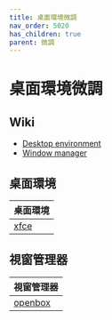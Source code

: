 ```yaml
---
title: 桌面環境微調
nav_order: 5020
has_children: true
parent: 微調
---
```


# 桌面環境微調

## Wiki

* [Desktop environment](https://en.wikipedia.org/wiki/Desktop_environment)
* [Window manager](https://en.wikipedia.org/wiki/Window_manager)

## 桌面環境

| 桌面環境 |
| --- |
| [xfce](full/xfce) |

## 視窗管理器

| 視窗管理器 |
| --- |
| [openbox](wm/openbox) |

